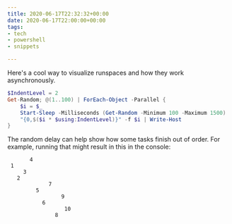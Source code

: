 ```yaml
---
title: 2020-06-17T22:32:32+00:00
date: 2020-06-17T22:00:00+00:00
tags:
- tech
- powershell
- snippets

---
```

Here's a cool way to visualize runspaces and how they work asynchronously.

```powershell
$IndentLevel = 2
Get-Random; @(1..100) | ForEach-Object -Parallel {
    $i = $_
    Start-Sleep -Milliseconds (Get-Random -Minimum 100 -Maximum 1500)
    "{0,$($i * $using:IndentLevel)}" -f $i | Write-Host
}
```

The random delay can help show how some tasks finish out of order.
For example, running that might result in this in the console:

```text
       4
 1
     3
   2
             7
         5
                 9
           6
                  10
               8
```
